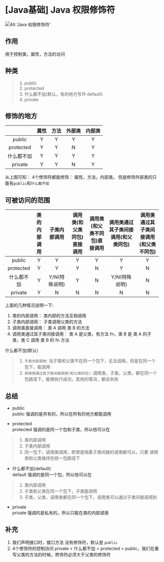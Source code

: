 # [Java基础] Java 权限修饰符

![Alt 'Java 权限修饰符'](https://imgconvert.csdnimg.cn/aHR0cHM6Ly9zMi5heDF4LmNvbS8yMDE5LzA5LzMwL3VKSlE4VS5wbmc?x-oss-process=image/format，png)

## 作用
用于控制类，属性，方法的访问

## 种类
>1. public
>2. protected
>3. 什么都不加(默认，有的地方写作 default)
>4. private

## 修饰的地方

|           | 属性 | 方法  |  外部类  | 内部类  |
| :-:       | :-: | :-: | :-: | :-: |
| public    | Y | Y | Y | Y |
| protected | Y | Y | N | Y |
| 什么都不加 | Y | Y | Y | Y |
| private   | Y | Y | N | Y |

从上图可知： 4个修饰符都能修饰： 属性，方法，内部类。 但是修饰外部类的只能有`public`和`什么都不加`

## 可被访问的范围

|           | 类的内部调用 | 子类内部调用 | 调用类(和父类同包)直接调用 | 调用类(和父类不同包)直接调用 | 调用类通过其子类间接调用(和父类同包)  | 调用类通过其子类间接调用(和父类不同包)  |
| :-:       | :-:         | :-:         | :-:                |      :-:             |  :-:                        |     :-:                       |
| public    | Y           | Y           | Y                  | Y                    |  Y                          |      Y                        |
| protected | Y           | Y           | Y                  | N                    |  Y                          |      N                        |
| 什么都不加 | Y           | Y/N(特殊说明) | Y                  | N                    |  Y/N(特殊说明)               |      N                       |
| private   | Y           | N           | N                  | N                    |  N                          |      N                        |


上面的几种情况说明一下:
1. 类的内部调用： 类内部的方法互相调用
2. 子类内部调用： 子类调用父类的方法
3. 调用类直接调用： 类 A 调用 类 B 的方法
4. 调用类通过其子类间接调用： 类 A 是父类，有方法 fn，类 B 是 类 A 的子类，类 C 调用 类 B 的 fn 方法


什么都不加(默认)
>1. `子类内部调用`: 当子类和父类不在同一个包下，无法调用，但是在同一个包下，能调用
>2. `调用类通过其子类间接调用(和父类同包)`: 调用类，子类，父类，都在同一个包路径下，能够执行成功，其他的情况，都会失败

## 总结

* public  
public 强调的是共有的，所以在所有的地方都能调用

* protected  
protected 强调的是同一个包和子类，所以他可以在
>1. 类内部调用
>2. 子类内部调用
>3. 同一包下，调用类调用，即使是隔着子类间接的调用都可以，只要 调用类和父类维持在统一包路径下

* 什么都不加(default)  
default 强调的是同一个包，所以他可以在
>1. 类内部调用
>2. 子类和父类在同一个包下，子类能调用
>3. 子类，父类，调用类都在同一个包下，调用类可以通过子类间接调用到

* private  
private 强调的是私有的，所以只能在类的内部调用



## 补充
1. 我们声明接口时，接口方法 没有修饰符，默认是 `public`
2. 4个修饰符的控制访问  private < 什么都不加 < protected < public，我们在重写父类的方法的时候，修饰符必须大于父类的修饰符
